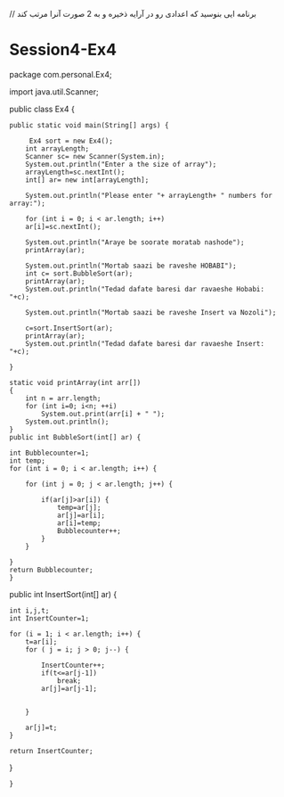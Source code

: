  // برنامه ایی بنوسید که اعدادی رو در آرایه ذخیره و به 2 صورت آنرا مرتب کند


# Session4-Ex4
package com.personal.Ex4;

import java.util.Scanner;

public class Ex4 {
	
	
	public static void main(String[] args) {

		 Ex4 sort = new Ex4();
		int arrayLength;
		Scanner sc= new Scanner(System.in);
		System.out.println("Enter a the size of array");
		arrayLength=sc.nextInt();
		int[] ar= new int[arrayLength];
		
		System.out.println("Please enter "+ arrayLength+ " numbers for array:");
		
		for (int i = 0; i < ar.length; i++) 
		ar[i]=sc.nextInt();	
		
		System.out.println("Araye be soorate moratab nashode");
        printArray(ar);
		
		System.out.println("Mortab saazi be raveshe HOBABI");
		int c= sort.BubbleSort(ar);
        printArray(ar);
		System.out.println("Tedad dafate baresi dar ravaeshe Hobabi:  "+c);

		System.out.println("Mortab saazi be raveshe Insert va Nozoli");

        c=sort.InsertSort(ar);
        printArray(ar);
		System.out.println("Tedad dafate baresi dar ravaeshe Insert:  "+c);
	
	}

	static void printArray(int arr[])
    {
        int n = arr.length;
        for (int i=0; i<n; ++i)
            System.out.print(arr[i] + " ");
        System.out.println();
    }
    public int BubbleSort(int[] ar) {
	
	int Bubblecounter=1;
	int temp;
	for (int i = 0; i < ar.length; i++) {
		
		for (int j = 0; j < ar.length; j++) {
			
			if(ar[j]>ar[i]) {
				temp=ar[j];
				ar[j]=ar[i];
				ar[i]=temp;
				Bubblecounter++;
			}
		}
		
	}
	return Bubblecounter;
	}	

public int InsertSort(int[] ar) {
	
	int i,j,t;
	int InsertCounter=1;
	 
	for (i = 1; i < ar.length; i++) {
		t=ar[i];
		for ( j = i; j > 0; j--) {
			
			InsertCounter++;
			if(t<=ar[j-1])
				break;
			ar[j]=ar[j-1];
				
			
		}
		
		ar[j]=t;
	}
	
	return InsertCounter;
}

   	}

